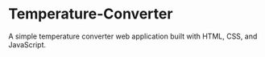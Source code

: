 # Temperature-Converter
A simple temperature converter web application built with HTML, CSS, and JavaScript.
